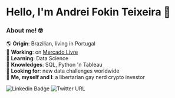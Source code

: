 # Hello, I'm Andrei Fokin Teixeira 👋

### About me! 🤓

🌎 **Origin**: Brazilian, living in Portugal<br />
💼 **Working**: on [Mercado Livre](https://github.com/mercadolibre)<br />
🧩 **Learning**: Data Science<br />
🧠 **Knowledges**: SQL, Python 'n Tableau<br />
🔎 **Looking for**: new data challenges worldwide<br />
🌈 **Me, myself and I**: a libertarian gay nerd crypto investor<br />

![Linkedin Badge](https://img.shields.io/badge/-Andrei_Fokin_Teixeira-blue?style=flat-square&logo=Linkedin&logoColor=white&link=https://www.linkedin.com/in/andrei-fokin-teixeira-9a0360a1/)
![Twitter URL](https://img.shields.io/twitter/url?label=Follow%20%40afokin_ftx&style=social&url=https%3A%2F%2Ftwitter.com%2F_afokin_ftx)

